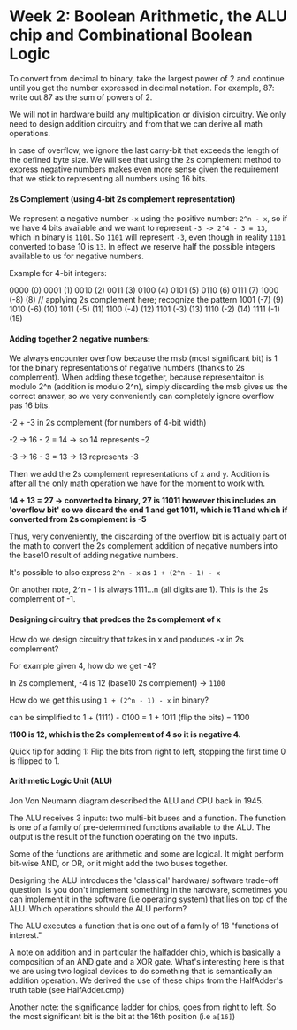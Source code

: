 # Week 2: Boolean Arithmetic, the ALU chip and Combinational Boolean Logic

To convert from decimal to binary, take the largest power of 2 and continue until you get the number expressed in decimal notation. For example, 87: write out 87 as the sum of powers of 2.

We will not in hardware build any multiplication or division circuitry. We only need to design addition circuitry and from that we can derive all math operations.

In case of overflow, we ignore the last carry-bit that exceeds the length of the defined byte size. We will see that using the 2s complement method to express negative numbers makes even more sense given the requirement that we stick to representing all numbers using 16 bits.

#### 2s Complement (using 4-bit 2s complement representation)

We represent a negative number `-x` using the positive number: `2^n - x`, so if we have 4 bits available and we want to represent `-3 -> 2^4 - 3 = 13`, which in binary is `1101`. So `1101` will represent `-3`, even though in reality `1101` converted to base 10 is `13`. In effect we reserve half the possible integers available to us for negative numbers.

Example for 4-bit integers:

0000 (0)
0001 (1)
0010 (2)
0011 (3)
0100 (4)
0101 (5)
0110 (6)
0111 (7)
1000 (-8) (8) // applying 2s complement here; recognize the pattern
1001 (-7) (9)
1010 (-6) (10)
1011 (-5) (11)
1100 (-4) (12)
1101 (-3) (13)
1110 (-2) (14)
1111 (-1) (15)

#### Adding together 2 negative numbers:

We always encounter overflow because the msb (most significant bit) is 1 for the binary representations of negative numbers (thanks to 2s complement). When adding these together, because representaiton is modulo 2^n (addition is modulo 2^n), simply discarding the msb gives us the correct answer, so we very conveniently can completely ignore overflow pas 16 bits.

-2 + -3 in 2s complement (for numbers of 4-bit width)

-2 -> 16 - 2 = 14 -> so 14 represents -2

-3 -> 16 - 3 = 13 -> 13 represents -3

Then we add the 2s complement representations of x and y. Addition is after all the only math operation we have for the moment to work with.

**14 + 13 = 27 -> converted to binary, 27 is 11011 however this includes an 'overflow bit' so we discard the end 1 and get 1011, which is 11 and which if converted from 2s complement is -5**

Thus, very conveniently, the discarding of the overflow bit is actually part of the math to convert the 2s complement addition of negative numbers into the base10 result of adding negative numbers.

It's possible to also express `2^n - x` as `1 + (2^n - 1) - x`

On another note, 2^n - 1 is always 1111...n (all digits are 1). This is the 2s complement of -1.

#### Designing circuitry that prodces the 2s complement of x

How do we design circuitry that takes in x and produces -x in 2s complement?

For example given 4, how do we get -4?

In 2s complement, -4 is 12 (base10 2s complement) -> `1100`

How do we get this using `1 + (2^n - 1) - x` in binary?

can be simplified to 1 + (1111) - 0100 = 1 + 1011 (flip the bits) = 1100

**1100 is 12, which is the 2s complement of 4 so it is negative 4.**

Quick tip for adding 1: Flip the bits from right to left, stopping the first time 0 is flipped to 1.

#### Arithmetic Logic Unit (ALU)

Jon Von Neumann diagram described the ALU and CPU back in 1945.

The ALU receives 3 inputs: two multi-bit buses and a function. The function is one of a family of pre-determined functions available to the ALU. The output is the result of the function operating on the two inputs.

Some of the functions are arithmetic and some are logical. It might perform bit-wise AND, or OR, or it might add the two buses together.

Designing the ALU introduces the 'classical' hardware/ software trade-off question. Is you don't implement something in the hardware, sometimes you can implement it in the software (i.e operating system) that lies on top of the ALU. Which operations should the ALU perform?

The ALU executes a function that is one out of a family of 18 "functions of interest."

A note on addition and in particular the halfadder chip, which is basically a composition of an AND gate and a XOR gate. What's interesting here is that we are using two logical devices to do something that is semantically an addition operation. We derived the use of these chips from the HalfAdder's truth table (see HalfAdder.cmp)

Another note: the significance ladder for chips, goes from right to left. So the most significant bit is the bit at the 16th position (i.e `a[16]`)
